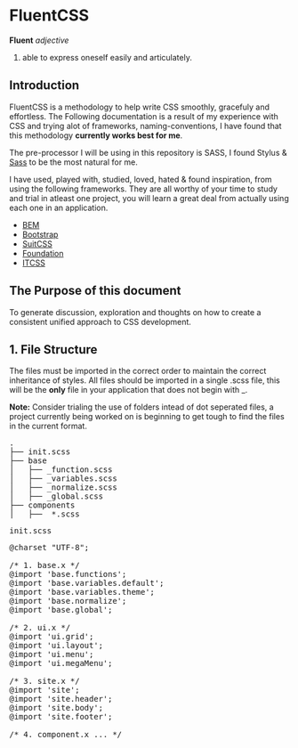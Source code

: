 # FluentCSS

**Fluent**
*adjective*

1. able to express oneself easily and articulately.

## Introduction
FluentCSS is a methodology to help write CSS smoothly, gracefuly and effortless. The Following documentation is a result of my experience with CSS and trying alot of frameworks, naming-conventions, I have found that this methodology **currently works best for me**.

The pre-processor I will be using in this repository is SASS, I found Stylus & [Sass](http://sass-lang.com/) to be the most natural for me.

I have used, played with, studied, loved, hated & found inspiration, from using the following frameworks. They are all worthy of your time to study and trial in atleast one project, you will learn a great deal from actually using each one in an application.

* [BEM](https://en.bem.info/method/)
* [Bootstrap](http://getbootstrap.com)
* [SuitCSS](https://github.com/suitcss/suit/blob/master/doc/naming-conventions.md)
* [Foundation](http://http://foundation.zurb.com)
* [ITCSS](http://itcss.io/)


## The Purpose of this document
To generate discussion, exploration and thoughts on how to create a consistent unified approach to CSS development.


## 1. File Structure
The files must be imported in the correct order to maintain the correct inheritance of styles.
All files should be imported in a single .scss file, this will be the **only** file in your application that does not begin with _.

**Note:** Consider trialing the use of folders intead of dot seperated files, a project currently being worked on is beginning to get tough to find the files in the current format.

<pre>
.
├── init.scss
├── base
│   ├── _function.scss
│   ├── _variables.scss
│   ├── _normalize.scss
│   ├── _global.scss
├── components
│   ├── _*.scss
</pre>

<pre>init.scss</pre>

<pre>
@charset "UTF-8";

/* 1. base.x */
@import 'base.functions';
@import 'base.variables.default';
@import 'base.variables.theme';
@import 'base.normalize';
@import 'base.global';

/* 2. ui.x */
@import 'ui.grid';
@import 'ui.layout';
@import 'ui.menu';
@import 'ui.megaMenu';

/* 3. site.x */
@import 'site';
@import 'site.header';
@import 'site.body';
@import 'site.footer';

/* 4. component.x ... */
</pre>


